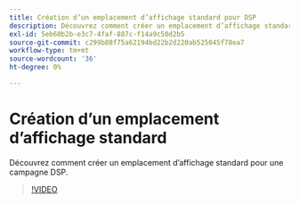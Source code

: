 ```yaml
---
title: Création d’un emplacement d’affichage standard pour DSP
description: Découvrez comment créer un emplacement d’affichage standard.
exl-id: 5eb60b2b-e3c7-4faf-887c-f14a9c50d2b5
source-git-commit: c299b88f75a62194bd22b2d220ab525045f78ea7
workflow-type: tm+mt
source-wordcount: '36'
ht-degree: 0%

---
```


# Création d’un emplacement d’affichage standard

Découvrez comment créer un emplacement d’affichage standard pour une campagne DSP.

>[!VIDEO](https://video.tv.adobe.com/v/340454)
